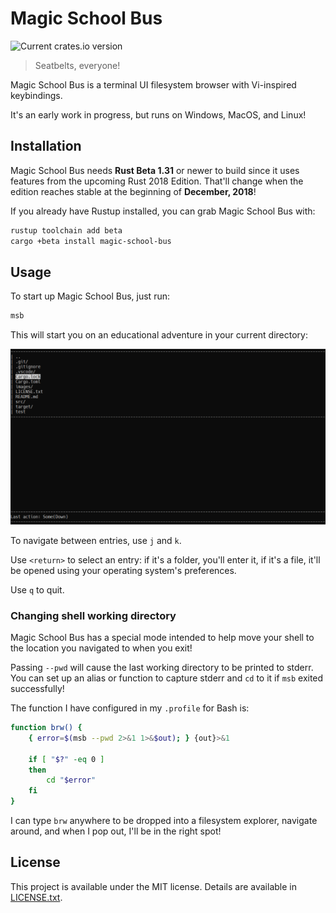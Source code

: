 # Magic School Bus
![Current crates.io version](https://img.shields.io/crates/v/magic-school-bus.svg)
> Seatbelts, everyone!

Magic School Bus is a terminal UI filesystem browser with Vi-inspired keybindings.

It's an early work in progress, but runs on Windows, MacOS, and Linux!

## Installation
Magic School Bus needs **Rust Beta 1.31** or newer to build since it uses features from the upcoming Rust 2018 Edition. That'll change when the edition reaches stable at the beginning of **December, 2018**!

If you already have Rustup installed, you can grab Magic School Bus with:

```sh
rustup toolchain add beta
cargo +beta install magic-school-bus
```

## Usage

To start up Magic School Bus, just run:

```sh
msb
```

This will start you on an educational adventure in your current directory:

![Example of Magic School Bus](images/example.png)

To navigate between entries, use `j` and `k`.

Use `<return>` to select an entry: if it's a folder, you'll enter it, if it's a file, it'll be opened using your operating system's preferences.

Use `q` to quit.

### Changing shell working directory
Magic School Bus has a special mode intended to help move your shell to the location you navigated to when you exit!

Passing `--pwd` will cause the last working directory to be printed to stderr. You can set up an alias or function to capture stderr and `cd` to it if `msb` exited successfully!

The function I have configured in my `.profile` for Bash is:

```bash
function brw() {
	{ error=$(msb --pwd 2>&1 1>&$out); } {out}>&1

	if [ "$?" -eq 0 ]
	then
		cd "$error"
	fi
}
```

I can type `brw` anywhere to be dropped into a filesystem explorer, navigate around, and when I pop out, I'll be in the right spot!

## License
This project is available under the MIT license. Details are available in [LICENSE.txt](LICENSE.txt).